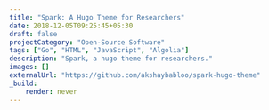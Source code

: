 ```yaml
---
title: "Spark: A Hugo Theme for Researchers"
date: 2018-12-05T09:25:45+05:30
draft: false
projectCategory: "Open-Source Software"
tags: ["Go", "HTML", "JavaScript", "Algolia"]
description: "Spark, a hugo theme for researchers."
images: []
externalUrl: "https://github.com/akshaybabloo/spark-hugo-theme"
_build:
    render: never
---
```

